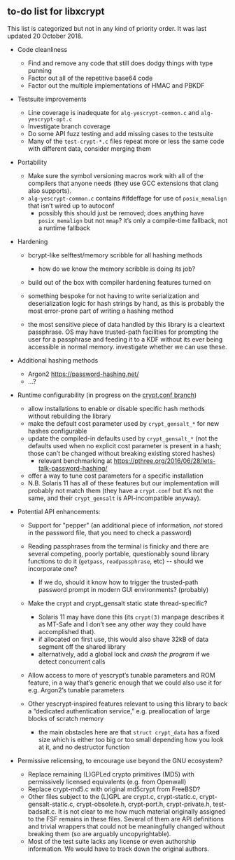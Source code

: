 to-do list for libxcrypt
------------------------

This list is categorized but not in any kind of priority order.
It was last updated 20 October 2018.

* Code cleanliness
  * Find and remove any code that still does dodgy things with type punning
  * Factor out all of the repetitive base64 code
  * Factor out the multiple implementations of HMAC and PBKDF

* Testsuite improvements
  * Line coverage is inadequate for `alg-yescrypt-common.c` and
    `alg-yescrypt-opt.c`
  * Investigate branch coverage
  * Do some API fuzz testing and add missing cases to the testsuite
  * Many of the `test-crypt-*.c` files repeat more or less the same
    code with different data, consider merging them

* Portability
  * Make sure the symbol versioning macros work with all of the
    compilers that anyone needs (they use GCC extensions that clang
    also supports).
  * `alg-yescrypt-common.c` contains #ifdeffage for use of
    `posix_memalign` that isn’t wired up to autoconf
    * possibly this should just be removed; does anything have
      `posix_memalign` but not `mmap`? it’s only a compile-time
      fallback, not a runtime fallback

* Hardening
  * bcrypt-like selftest/memory scribble for all hashing methods
    * how do we know the memory scribble is doing its job?
  * build out of the box with compiler hardening features turned on
  * something bespoke for not having to write serialization and
    deserialization logic for hash strings by hand, as this is
    probably the most error-prone part of writing a hashing method

  * the most sensitive piece of data handled by this library is a
    cleartext passphrase.  OS may have trusted-path facilities for
    prompting the user for a passphrase and feeding it to a KDF
    without its ever being accessible in normal memory.  investigate
    whether we can use these.

* Additional hashing methods
  * Argon2 <https://password-hashing.net/>
  * ...?

* Runtime configurability (in progress on the [crypt.conf branch][])
  * allow installations to enable or disable specific hash methods
    without rebuilding the library
  * make the default cost parameter used by `crypt_gensalt_*` for new
    hashes configurable
  * update the compiled-in defaults used by `crypt_gensalt_*` (not the
    defaults used when no explicit cost parameter is present in a
    hash; those can’t be changed without breaking existing stored hashes)
    * relevant benchmarking at
      <https://pthree.org/2016/06/28/lets-talk-password-hashing/>
  * offer a way to tune cost parameters for a specific installation
  * N.B. Solaris 11 has all of these features but our implementation will
    probably not match them (they have a `crypt.conf` but it’s not the
    same, and their `crypt_gensalt` is API-incompatible anyway).

[crypt.conf branch]: https://github.com/besser82/libxcrypt/tree/zack/crypt.conf

* Potential API enhancements:

  * Support for "pepper" (an additional piece of information, _not_
    stored in the password file, that you need to check a password)

  * Reading passphrases from the terminal is finicky and there are
    several competing, poorly portable, questionably sound library
    functions to do it (`getpass`, `readpassphrase`, etc) -- should we
    incorporate one?
    * If we do, should it know how to trigger the trusted-path
      password prompt in modern GUI environments? (probably)

  * Make the crypt and crypt_gensalt static state thread-specific?
    * Solaris 11 may have done this (its `crypt(3)` manpage describes
      it as MT-Safe and I don’t see any other way they could have
      accomplished that).
    * if allocated on first use, this would also shave 32kB of
      data segment off the shared library
    * alternatively, add a global lock and *crash the program* if we
      detect concurrent calls

  * Allow access to more of yescrypt’s tunable parameters and ROM
    feature, in a way that’s generic enough that we could also use it
    for e.g. Argon2’s tunable parameters

  * Other yescrypt-inspired features relevant to using this library to
    back a “dedicated authentication service,” e.g. preallocation of
    large blocks of scratch memory
    * the main obstacles here are that `struct crypt_data` has a fixed
      size which is either too big or too small depending how you look
      at it, and no destructor function

* Permissive relicensing, to encourage use beyond the GNU ecosystem?
  * Replace remaining (L)GPLed crypto primitives (MD5) with
    permissively licensed equivalents (e.g. from Openwall)
  * Replace crypt-md5.c with original md5crypt from FreeBSD?
  * Other files subject to the (L)GPL are crypt.c, crypt-static.c,
    crypt-gensalt-static.c, crypt-obsolete.h, crypt-port.h,
    crypt-private.h, test-badsalt.c.  It is not clear to me how much
    material originally assigned to the FSF remains in these files.
    Several of them are API definitions and trivial wrappers that
    could not be meaningfully changed without breaking them (so are
    arguably uncopyrightable).
  * Most of the test suite lacks any license or even authorship
    information.  We would have to track down the original authors.
